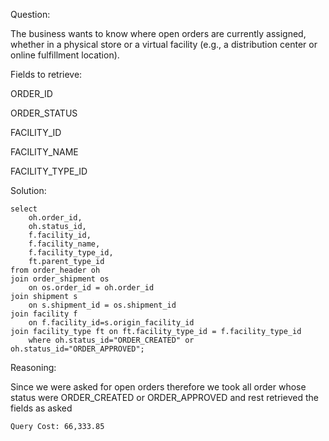 Question:

The business wants to know where open orders are currently assigned, whether in a physical store or a virtual facility (e.g., a distribution center or online fulfillment location).

Fields to retrieve:

ORDER_ID

ORDER_STATUS

FACILITY_ID

FACILITY_NAME

FACILITY_TYPE_ID


Solution:
```
select
	oh.order_id,
	oh.status_id,
	f.facility_id,
	f.facility_name,
	f.facility_type_id,
	ft.parent_type_id
from order_header oh
join order_shipment os
	on os.order_id = oh.order_id
join shipment s
	on s.shipment_id = os.shipment_id 
join facility f 
	on f.facility_id=s.origin_facility_id
join facility_type ft on ft.facility_type_id = f.facility_type_id
	where oh.status_id="ORDER_CREATED" or oh.status_id="ORDER_APPROVED";
```
Reasoning:

Since we were asked for open orders therefore we took all order whose status were ORDER_CREATED or ORDER_APPROVED and rest retrieved the fields as asked 

```
Query Cost: 66,333.85
```
